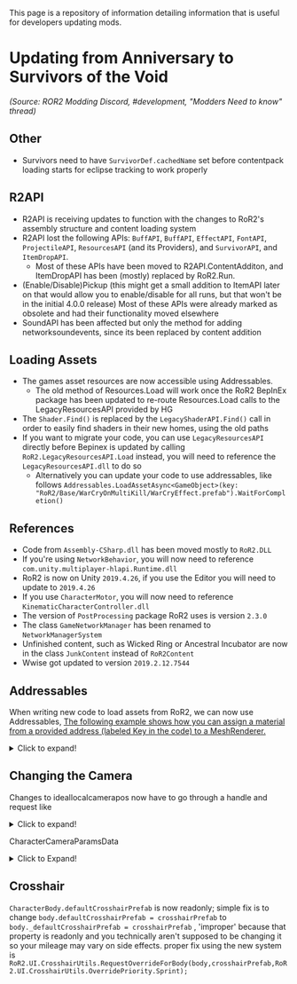 This page is a repository of information detailing information that is useful for developers updating mods.

# Updating from Anniversary to Survivors of the Void
*(Source: ROR2 Modding Discord, #development, "Modders Need to know" thread)*
## Other
* Survivors need to have `SurvivorDef.cachedName` set before contentpack loading starts for eclipse tracking to work properly
## R2API
* R2API is receiving updates to function with the changes to RoR2's assembly structure and content loading system
* R2API lost the following APIs:
`BuffAPI`, `BuffAPI`, `EffectAPI`, `FontAPI`, `ProjectileAPI`, `ResourcesAPI` (and its Providers), and `SurvivorAPI`, and `ItemDropAPI`.
	* Most of these APIs have been moved to R2API.ContentAdditon, and ItemDropAPI has been (mostly) replaced by RoR2.Run.
* (Enable/Disable)Pickup (this might get a small addition to ItemAPI later on that would allow you to enable/disable for all runs, but that won't be in the initial 4.0.0 release) 
Most of these APIs were already marked as obsolete and had their functionality moved elsewhere
* SoundAPI  has been affected but only the method for adding networksoundevents, since its been replaced by content addition
## Loading Assets
* The games asset resources are now accessible using Addressables. 
  * The old method of Resources.Load will work once the RoR2 BepInEx package has been updated to re-route Resources.Load calls to the LegacyResourcesAPI provided by HG
 * The `Shader.Find()` is replaced by the `LegacyShaderAPI.Find()` call in order to easily find shaders in their new homes, using the old paths
 * If you want to migrate your code, you can use `LegacyResourcesAPI` directly before Bepinex is updated by calling
`RoR2.LegacyResourcesAPI.Load` instead, you will need to reference the `LegacyResourcesAPI.dll` to do so
   * Alternatively you can update your code to use addressables, like follows
`Addressables.LoadAssetAsync<GameObject>(key: "RoR2/Base/WarCryOnMultiKill/WarCryEffect.prefab").WaitForCompletion()`
## References
* Code from `Assembly-CSharp.dll` has been moved mostly to `RoR2.DLL`
* If you're using `NetworkBehavior`, you will now need to reference `com.unity.multiplayer-hlapi.Runtime.dll`
* RoR2 is now on Unity `2019.4.26`, if you use the Editor you will need to update to `2019.4.26`
* If you use `CharacterMotor`, you will now need to reference `KinematicCharacterController.dll`
* The version of `PostProcessing` package RoR2 uses is version `2.3.0`
* The class `GameNetworkManager` has been renamed to `NetworkManagerSystem`
* Unfinished content, such as Wicked Ring or Ancestral Incubator are now in the class `JunkContent` instead of `RoR2Content`
* Wwise got updated to version `2019.2.12.7544`

## Addressables
When writing new code to load assets from RoR2, we can now use Addressables, [The following example shows how you can assign a material from a provided address (labeled Key in the code) to a MeshRenderer.](https://www.raywenderlich.com/14494028-introduction-to-modding-unity-games-with-addressables)

<details>
  <summary>Click to expand!</summary>

```csharp
[RequireComponent(typeof(MeshRenderer))]
public class AddressableLoader : MonoBehaviour
{
    public static string[] AvailableKeys;
    public string Key;
    private string LastKey;
    // Start is called before the first frame update
    void Update()
    {
        if (LastKey == Key) return;
        LastKey = Key;
        var materialOp = Addressables.LoadAssetAsync<Material>(Key);
        materialOp.Completed += MaterialOp_Completed;
    }
    void MaterialOp_Completed(AsyncOperationHandle<Material> obj)
    {
        var material = obj.Result;
        var renderer = GetComponent<MeshRenderer>();
        if (renderer && material)
        {
            renderer.material = material;
        }
    }
}
```
</details>

## Changing the Camera
Changes to ideallocalcamerapos now have to go through a handle and request like
<details>
  <summary>Click to expand!</summary>

```csharp
private CameraTargetParams.CameraParamsOverrideHandle handle;

public override void FixedUpdate()
{
    base.FixedUpdate();

    CameraTargetParams ctp = base.cameraTargetParams;
    CharacterCameraParamsData characterCameraParamsData = ctp.currentCameraParamsData;
    float denom = (1 + Time.fixedTime - this.initialTime);
    float smoothFactor = 8 / Mathf.Pow(denom, 2);
    Vector3 smoothVector = new Vector3(-3 / 20, 1 / 16, -1);
    characterCameraParamsData.idealLocalCameraPos = CameraPosition + smoothFactor * smoothVector;

    CameraTargetParams.CameraParamsOverrideRequest request = new CameraTargetParams.CameraParamsOverrideRequest
    {
        cameraParamsData = characterCameraParamsData,
        priority = 0,
    };
    
    handle = ctp.AddParamsOverride(request);
    base.cameraTargetParams.RemoveParamsOverride(handle);
}
```
</details>

CharacterCameraParamsData
<details>
<summary>Click to Expand!</summary>
```csharp
public BlendableFloat minPitch;
public BlendableFloat maxPitch;
public BlendableFloat wallCushion;
public BlendableFloat pivotVerticalOffset;
public BlendableVector3 idealLocalCameraPos;
public BlendableFloat fov;
public BlendableBool isFirstPerson;
```
</details>

## Crosshair
`CharacterBody.defaultCrosshairPrefab` is now readonly;
simple fix is to change `body.defaultCrosshairPrefab = crosshairPrefab` to `body._defaultCrosshairPrefab = crosshairPrefab` , 'improper' because that property is readonly and you technically aren't supposed to be changing it so your mileage may vary on side effects.
proper fix using the new system is `RoR2.UI.CrosshairUtils.RequestOverrideForBody(body,crosshairPrefab,RoR2.UI.CrosshairUtils.OverridePriority.Sprint);`

 